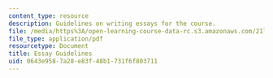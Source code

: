 ```yaml
---
content_type: resource
description: Guidelines on writing essays for the course.
file: /media/https%3A/open-learning-course-data-rc.s3.amazonaws.com/21l-004-reading-poetry-spring-2009/0643e9587a28e83f48b1731f6f803711_MIT21l_004s09_assn05_essay.pdf
file_type: application/pdf
resourcetype: Document
title: Essay Guidelines
uid: 0643e958-7a28-e83f-48b1-731f6f803711
---
```

